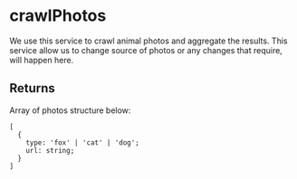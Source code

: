 # crawlPhotos

We use this service to crawl animal photos and aggregate the results. This service allow us to change source of photos or any changes that require, will happen here.

## Returns

Array of photos structure below:

```
[
  {
    type: 'fox' | 'cat' | 'dog';
    url: string;
  }
]
```

